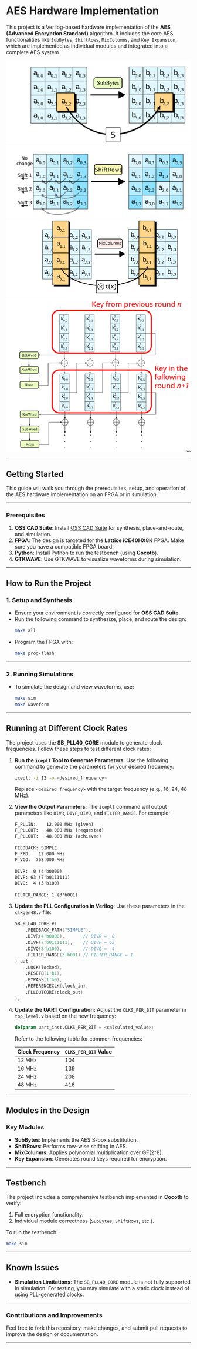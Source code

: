 # AES Hardware Implementation

This project is a Verilog-based hardware implementation of the **AES (Advanced Encryption Standard)** algorithm. It includes the core AES functionalities like `SubBytes`, `ShiftRows`, `MixColumns`, and `Key Expansion`, which are implemented as individual modules and integrated into a complete AES system.

![SubBytes](images/subbytes.png)
![ShiftRows](images/shiftrows.png)
![MixColumns](images/MixColumns.png)
![Key Expansion](images/Key_Expansion.png)

---

## Getting Started

This guide will walk you through the prerequisites, setup, and operation of the AES hardware implementation on an FPGA or in simulation.

---

### Prerequisites

1. **OSS CAD Suite**: Install [OSS CAD Suite](https://github.com/YosysHQ/oss-cad-suite-build) for synthesis, place-and-route, and simulation.
2. **FPGA**: The design is targeted for the **Lattice iCE40HX8K** FPGA. Make sure you have a compatible FPGA board.
3. **Python**: Install Python to run the testbench (using **Cocotb**).
4. **GTKWAVE**: Use GTKWAVE to visualize waveforms during simulation.

---

## How to Run the Project

### 1. Setup and Synthesis
- Ensure your environment is correctly configured for **OSS CAD Suite**.
- Run the following command to synthesize, place, and route the design:
  ```bash
  make all
  ```
- Program the FPGA with:
  ```bash
  make prog-flash
  ```

---

### 2. Running Simulations
- To simulate the design and view waveforms, use:
  ```bash
  make sim
  make waveform
  ```

---

## Running at Different Clock Rates

The project uses the **SB_PLL40_CORE** module to generate clock frequencies. Follow these steps to test different clock rates:

1. **Run the `icepll` Tool to Generate Parameters**:
   Use the following command to generate the parameters for your desired frequency:
   ```bash
   icepll -i 12 -o <desired_frequency>
   ```
   Replace `<desired_frequency>` with the target frequency (e.g., 16, 24, 48 MHz).

2. **View the Output Parameters**:
   The `icepll` command will output parameters like `DIVR`, `DIVF`, `DIVQ`, and `FILTER_RANGE`. For example:
   ```
   F_PLLIN:    12.000 MHz (given)
   F_PLLOUT:   48.000 MHz (requested)
   F_PLLOUT:   48.000 MHz (achieved)

   FEEDBACK: SIMPLE
   F_PFD:   12.000 MHz
   F_VCO:  768.000 MHz

   DIVR:  0 (4'b0000)
   DIVF: 63 (7'b0111111)
   DIVQ:  4 (3'b100)

   FILTER_RANGE: 1 (3'b001)
   ```

3. **Update the PLL Configuration in Verilog**:
   Use these parameters in the `clkgen48.v` file:
   ```verilog
   SB_PLL40_CORE #(
       .FEEDBACK_PATH("SIMPLE"),
       .DIVR(4'b0000),       // DIVR =  0
       .DIVF(7'b0111111),    // DIVF = 63
       .DIVQ(3'b100),        // DIVQ =  4
       .FILTER_RANGE(3'b001) // FILTER_RANGE = 1
   ) uut (
       .LOCK(locked),
       .RESETB(1'b1),
       .BYPASS(1'b0),
       .REFERENCECLK(clock_in),
       .PLLOUTCORE(clock_out)
   );
   ```

4. **Update the UART Configuration:**
   Adjust the `CLKS_PER_BIT` parameter in `top_level.v` based on the new frequency:
   ```verilog
   defparam uart_inst.CLKS_PER_BIT = <calculated_value>;
   ```
   Refer to the following table for common frequencies:

   | Clock Frequency | `CLKS_PER_BIT` Value |
   |------------------|----------------------|
   | 12 MHz           | 104                  |
   | 16 MHz           | 139                  |
   | 24 MHz           | 208                  |
   | 48 MHz           | 416                  |

---

## Modules in the Design

### Key Modules
- **SubBytes**: Implements the AES S-box substitution.
- **ShiftRows**: Performs row-wise shifting in AES.
- **MixColumns**: Applies polynomial multiplication over GF(2^8).
- **Key Expansion**: Generates round keys required for encryption.

---

## Testbench

The project includes a comprehensive testbench implemented in **Cocotb** to verify:
1. Full encryption functionality.
2. Individual module correctness (`SubBytes`, `ShiftRows`, etc.).

To run the testbench:
```bash
make sim
```

---

## Known Issues

- **Simulation Limitations**: The `SB_PLL40_CORE` module is not fully supported in simulation. For testing, you may simulate with a static clock instead of using PLL-generated clocks.

---

### Contributions and Improvements
Feel free to fork this repository, make changes, and submit pull requests to improve the design or documentation.

---
